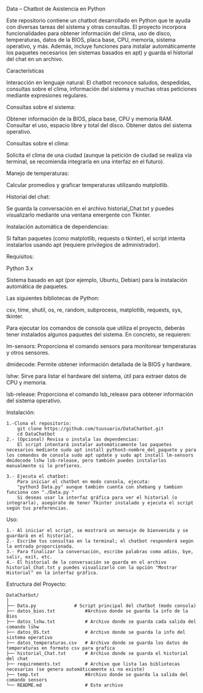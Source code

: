 Data – Chatbot de Asistencia en Python

Este repositorio contiene un chatbot desarrollado en Python que te ayuda con diversas tareas del sistema y otras consultas.
El proyecto incorpora funcionalidades para obtener información del clima, uso de disco, temperaturas, datos de la BIOS, placa base, CPU, memoria, sistema operativo, y más. Además, incluye funciones para instalar automáticamente los paquetes necesarios (en sistemas basados en apt) y guarda el historial del chat en un archivo.

Características

Interacción en lenguaje natural:
El chatbot reconoce saludos, despedidas, consultas sobre el clima, información del sistema y muchas otras peticiones mediante expresiones regulares.

Consultas sobre el sistema:

Obtener información de la BIOS, placa base, CPU y memoria RAM.
Consultar el uso, espacio libre y total del disco.
Obtener datos del sistema operativo.

Consultas sobre el clima:

Solicita el clima de una ciudad (aunque la petición de ciudad se realiza vía terminal, se recomienda integrarla en una interfaz en el futuro).

Manejo de temperaturas:

Calcular promedios y graficar temperaturas utilizando matplotlib.

Historial del chat:

Se guarda la conversación en el archivo historial_Chat.txt y puedes visualizarlo mediante una ventana emergente con Tkinter.

Instalación automática de dependencias:

Si faltan paquetes (como matplotlib, requests o tkinter), el script intenta instalarlos usando apt (requiere privilegios de administrador).


Requisitos:

Python 3.x

Sistema basado en apt (por ejemplo, Ubuntu, Debian) para la instalación automática de paquetes.

Las siguientes bibliotecas de Python:

csv, time, shutil, os, re, random, subprocess, matplotlib, requests, sys, tkinter.

Para ejecutar los comandos de consola que utiliza el proyecto, deberás tener instalados algunos paquetes del sistema. En concreto, se requieren:

lm-sensors: Proporciona el comando sensors para monitorear temperaturas y otros sensores.

dmidecode: Permite obtener información detallada de la BIOS y hardware.

lshw: Sirve para listar el hardware del sistema, útil para extraer datos de CPU y memoria.

lsb-release: Proporciona el comando lsb_release para obtener información del sistema operativo.


Instalación:

    1.-Clona el repositorio:
        git clone https://github.com/tuusuario/DataChatbot.git
        cd DataChatbot
    2.- (Opcional) Revisa o instala las dependencias:
        El script intentará instalar automáticamente los paquetes necesarios mediante sudo apt install python3-nombre_del_paquete y para los comandos de consola sudo apt update y sudo apt install lm-sensors dmidecode lshw lsb-release, pero también puedes instalarlos manualmente si lo prefieres.
        
    3.- Ejecuta el chatbot:
        Para iniciar el chatbot en modo consola, ejecuta:
        "python3 Data.py" aunque también cuenta con shebang y tambien funciona con "./Data.py "
        Si deseas usar la interfaz gráfica para ver el historial (o integrarla), asegúrate de tener Tkinter instalado y ejecuta el script según tus preferencias.

Uso:

    1.- Al iniciar el script, se mostrará un mensaje de bienvenida y se guardará en el historial.
    2.- Escribe tus consultas en la terminal; el chatbot responderá según la entrada proporcionada.
    3.- Para finalizar la conversación, escribe palabras como adiós, bye, salir, exit, etc.
    4.- El historial de la conversación se guarda en el archivo historial_Chat.txt y puedes visualizarlo con la opción "Mostrar Historial" en la interfaz gráfica.

Estructura del Proyecto:

    DataChatbot/
    │
    ├── Data.py              # Script principal del chatbot (modo consola)
    ├── datos_bios.txt           #Archivo donde se guarda la info de la Bios
    ├── datos_lshw.txt           # Archivo donde se guarda cada salida del comando lshw
    ├── datos_OS.txt             # Archivo donde se guarda la info del sistema operativo
    ├── datos_temperaturas.csv   # Archivo donde se guarda los datos de temperaturas en formato csv para grafica
    ├── historial_Chat.txt       # Archivo donde se guarda el historial del chat
    ├── requirements.txt         # Archivo que lista las bibliotecas necesarias (se genera automáticamente si no existe)
    ├── temp.txt                 #Archivo donde se guarda la salida del comando sensors
    └── README.md                # Este archivo

